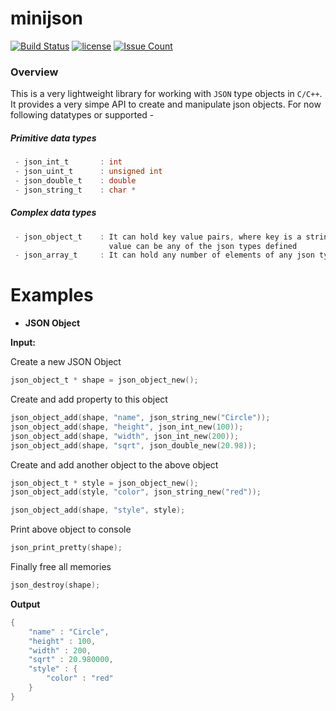 minijson
========
[![Build Status](https://travis-ci.org/tibabit/minijson.svg?branch=master)](https://travis-ci.org/tibabit/minijson)
[![license](https://img.shields.io/badge/license-GPL3-blue.svg)](LICENSE.md)
[![Issue Count](https://codeclimate.com/github/tibabit/minijson/badges/issue_count.svg)](https://codeclimate.com/github/tibabit/minijson)

### Overview
This is a very lightweight library for working with `JSON` type objects in `C/C++`. It provides a very simpe API to create and manipulate json objects. For now following datatypes or supported -

##### Primitive data types
```C
 - json_int_t       : int
 - json_uint_t      : unsigned int
 - json_double_t    : double
 - json_string_t    : char *
```
##### Complex data types
```C
 - json_object_t    : It can hold key value pairs, where key is a string and
                      value can be any of the json types defined
 - json_array_t     : It can hold any number of elements of any json types
```
Examples
===

- **JSON Object**

 **Input:**
 
Create a new JSON Object

```C
json_object_t * shape = json_object_new();
```
 Create and add property to this object

 ```C
json_object_add(shape, "name", json_string_new("Circle"));
json_object_add(shape, "height", json_int_new(100));
json_object_add(shape, "width", json_int_new(200));
json_object_add(shape, "sqrt", json_double_new(20.98));
```
 Create and add another object to the above object
 ```C
json_object_t * style = json_object_new();
json_object_add(style, "color", json_string_new("red"));

json_object_add(shape, "style", style);
```
 Print above object to console

```C 
json_print_pretty(shape);
```
 Finally free all memories

```C
json_destroy(shape);
```
 **Output**

```C
{
    "name" : "Circle",
    "height" : 100,
    "width" : 200,
    "sqrt" : 20.980000,
    "style" : {
        "color" : "red"
    }
}
```
